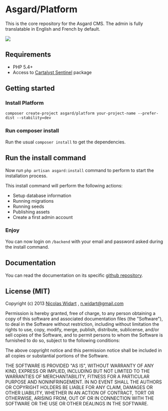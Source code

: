 # Asgard/Platform

This is the core repository for the Asgard CMS. The admin is fully translatable in English and French by default.

![](https://i.cloudup.com/WcLe-ORql4.thumb.png)

## Requirements

* PHP 5.4+
* Access to [Cartalyst Sentinel](https://cartalyst.com/manual/sentinel) package

## Getting started

### Install Platform

```
composer create-project asgard/platform your-project-name --prefer-dist --stability=dev
```

### Run composer install

Run the usual `composer install` to get the dependencies.

## Run the install command

Now run `php artisan asgard:install` command to perform to start the installation process.

This install command will perform the following actions:

- Setup database information
- Running migrations
- Running seeds
- Publishing assets
- Create a first admin account

### Enjoy

You can now login on `/backend` with your email and password asked during the install command.


## Documentation

You can read the documentation on its specific [github repository](https://github.com/AsgardCms/Documentation).




## License (MIT)

Copyright (c) 2013 [Nicolas Widart](http://www.nicolaswidart.com) , n.widart@gmail.com

Permission is hereby granted, free of charge, to any person obtaining a copy of this software and associated documentation files (the "Software"), to deal in the Software without restriction, including without limitation the rights to use, copy, modify, merge, publish, distribute, sublicense, and/or sell copies of the Software, and to permit persons to whom the Software is furnished to do so, subject to the following conditions:

The above copyright notice and this permission notice shall be included in all copies or substantial portions of the Software.

THE SOFTWARE IS PROVIDED "AS IS", WITHOUT WARRANTY OF ANY KIND, EXPRESS OR IMPLIED, INCLUDING BUT NOT LIMITED TO THE WARRANTIES OF MERCHANTABILITY, FITNESS FOR A PARTICULAR PURPOSE AND NONINFRINGEMENT. IN NO EVENT SHALL THE AUTHORS OR COPYRIGHT HOLDERS BE LIABLE FOR ANY CLAIM, DAMAGES OR OTHER LIABILITY, WHETHER IN AN ACTION OF CONTRACT, TORT OR OTHERWISE, ARISING FROM, OUT OF OR IN CONNECTION WITH THE SOFTWARE OR THE USE OR OTHER DEALINGS IN THE SOFTWARE.
